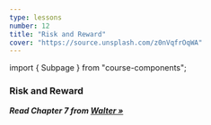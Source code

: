 ```yaml
---
type: lessons
number: 12
title: "Risk and Reward"
cover: "https://source.unsplash.com/z0nVqfrOqWA"
---
```

import { Subpage } from "course-components";

<Subpage slug="risk-and-reward">

### Risk and Reward

***Read Chapter 7 from [Walter »][walter]***

[walter]: https://learning.oreilly.com/library/view/designing-for-emotion/9780133052954/

</Subpage>
